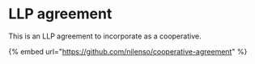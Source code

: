 # LLP agreement

This is an LLP agreement to incorporate as a cooperative. 

{% embed url="https://github.com/nilenso/cooperative-agreement" %}



